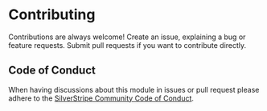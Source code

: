 # Contributing

Contributions are always welcome! Create an issue, explaining a bug or feature requests. Submit pull requests if you want to contribute directly.

## Code of Conduct

When having discussions about this module in issues or pull request please adhere to the [SilverStripe Community Code of Conduct](https://docs.silverstripe.org/en/contributing/code_of_conduct).
